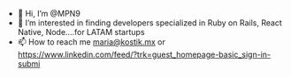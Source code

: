- 👋 Hi, I’m @MPN9
- 👀 I’m interested in finding developers specialized in Ruby on Rails, React Native, Node....for LATAM startups
- 📫 How to reach me maria@kostik.mx or https://www.linkedin.com/feed/?trk=guest_homepage-basic_sign-in-submi
